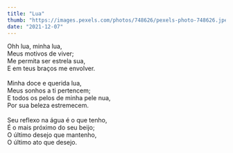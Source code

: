 ```yaml
---
title: "Lua"
thumb: "https://images.pexels.com/photos/748626/pexels-photo-748626.jpeg"
date: "2021-12-07"
---
```

Ohh lua, minha lua,  
Meus motivos de viver;  
Me permita ser estrela sua,  
E em teus braços me envolver.  
<br />
Minha doce e querida lua,  
Meus sonhos a ti pertencem;  
E todos os pelos de minha pele nua,  
Por sua beleza estremecem.  
<br />
Seu reflexo na água é o que tenho,  
É o mais próximo do seu beijo;  
O último desejo que mantenho,  
O último ato que desejo.  
  